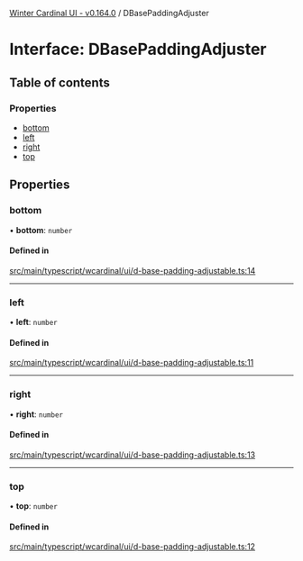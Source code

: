 [Winter Cardinal UI - v0.164.0](../index.md) / DBasePaddingAdjuster

# Interface: DBasePaddingAdjuster

## Table of contents

### Properties

- [bottom](DBasePaddingAdjuster.md#bottom)
- [left](DBasePaddingAdjuster.md#left)
- [right](DBasePaddingAdjuster.md#right)
- [top](DBasePaddingAdjuster.md#top)

## Properties

### bottom

• **bottom**: `number`

#### Defined in

[src/main/typescript/wcardinal/ui/d-base-padding-adjustable.ts:14](https://github.com/winter-cardinal/winter-cardinal-ui/blob/v0.164.0/src/main/typescript/wcardinal/ui/d-base-padding-adjustable.ts#L14)

___

### left

• **left**: `number`

#### Defined in

[src/main/typescript/wcardinal/ui/d-base-padding-adjustable.ts:11](https://github.com/winter-cardinal/winter-cardinal-ui/blob/v0.164.0/src/main/typescript/wcardinal/ui/d-base-padding-adjustable.ts#L11)

___

### right

• **right**: `number`

#### Defined in

[src/main/typescript/wcardinal/ui/d-base-padding-adjustable.ts:13](https://github.com/winter-cardinal/winter-cardinal-ui/blob/v0.164.0/src/main/typescript/wcardinal/ui/d-base-padding-adjustable.ts#L13)

___

### top

• **top**: `number`

#### Defined in

[src/main/typescript/wcardinal/ui/d-base-padding-adjustable.ts:12](https://github.com/winter-cardinal/winter-cardinal-ui/blob/v0.164.0/src/main/typescript/wcardinal/ui/d-base-padding-adjustable.ts#L12)
